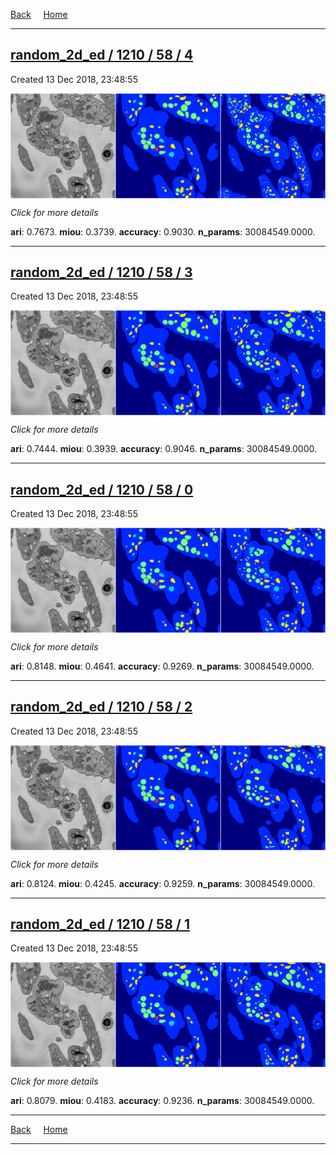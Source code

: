 
[Back](..)&nbsp;&nbsp;&nbsp;&nbsp;&nbsp;[Home](https://leapmanlab.github.io/snapshots)

---

<div class="summary"><a href="4"><h2>random_2d_ed / 1210 / 58 / 4</h2></a><p>Created 13 Dec 2018, 23:48:55
</p><a href="4"><img src="4/media/summary.png" align="center"></a><p>
<i>Click for more details</i>
</p></div>

**ari**: 0.7673. **miou**: 0.3739. **accuracy**: 0.9030. **n_params**: 30084549.0000. 

---

<div class="summary"><a href="3"><h2>random_2d_ed / 1210 / 58 / 3</h2></a><p>Created 13 Dec 2018, 23:48:55
</p><a href="3"><img src="3/media/summary.png" align="center"></a><p>
<i>Click for more details</i>
</p></div>

**ari**: 0.7444. **miou**: 0.3939. **accuracy**: 0.9046. **n_params**: 30084549.0000. 

---

<div class="summary"><a href="0"><h2>random_2d_ed / 1210 / 58 / 0</h2></a><p>Created 13 Dec 2018, 23:48:55
</p><a href="0"><img src="0/media/summary.png" align="center"></a><p>
<i>Click for more details</i>
</p></div>

**ari**: 0.8148. **miou**: 0.4641. **accuracy**: 0.9269. **n_params**: 30084549.0000. 

---

<div class="summary"><a href="2"><h2>random_2d_ed / 1210 / 58 / 2</h2></a><p>Created 13 Dec 2018, 23:48:55
</p><a href="2"><img src="2/media/summary.png" align="center"></a><p>
<i>Click for more details</i>
</p></div>

**ari**: 0.8124. **miou**: 0.4245. **accuracy**: 0.9259. **n_params**: 30084549.0000. 

---

<div class="summary"><a href="1"><h2>random_2d_ed / 1210 / 58 / 1</h2></a><p>Created 13 Dec 2018, 23:48:55
</p><a href="1"><img src="1/media/summary.png" align="center"></a><p>
<i>Click for more details</i>
</p></div>

**ari**: 0.8079. **miou**: 0.4183. **accuracy**: 0.9236. **n_params**: 30084549.0000. 

---

[Back](..)&nbsp;&nbsp;&nbsp;&nbsp;&nbsp;[Home](https://leapmanlab.github.io/snapshots)

---